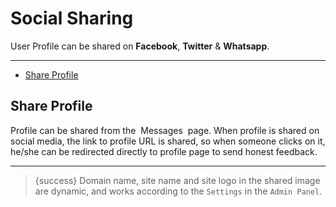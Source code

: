 # Social Sharing

User Profile can be shared on **Facebook**, **Twitter** & **Whatsapp**.

---

- [Share Profile](#Share-Profile)


<a name="Share-Profile"></a>
## Share Profile

Profile can be shared from the &nbsp;<larecipe-button type="primary" rounded>Messages</larecipe-button>&nbsp; page. When profile is shared on social media, the link to profile URL is shared, so when someone clicks on it, he/she can be redirected directly to profile page to send honest feedback.

---

> {success} Domain name, site name and site logo in the shared image are dynamic, and works according to the `Settings` in the `Admin Panel`.
